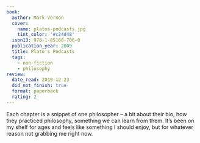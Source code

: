 ```yaml
---
book:
  author: Mark Vernon
  cover:
    name: platos-podcasts.jpg
    tint_color: '#c24d48'
  isbn13: 978-1-85168-706-0
  publication_year: 2009
  title: Plato's Podcasts
  tags:
    - non-fiction
    - philosophy
review:
  date_read: 2019-12-23
  did_not_finish: true
  format: paperback
  rating: 2
---
```


Each chapter is a snippet of one philosopher – a bit about their bio, how they practiced philosophy, something we can learn from them. It’s been on my shelf for ages and feels like something I should enjoy, but for whatever reason not grabbing me right now.